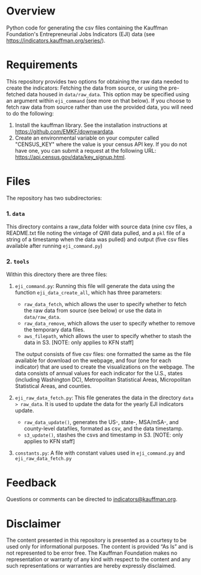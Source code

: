 # Overview
Python code for generating the csv files containing the Kauffman Foundation's Entrepreneurial Jobs Indicators (EJI) data (see https://indicators.kauffman.org/series/).

# Requirements
This repository provides two options for obtaining the raw data needed to create the indicators: Fetching the data from source, or using the pre-fetched data housed in `data/raw_data`. This option may be specified using an argument within `eji_command` (see more on that below). If you choose to fetch raw data from source rather than use the provided data, you will need to do the following:
1. Install the kauffman library. See the installation instructions at https://github.com/EMKF/downwardata.
2. Create an environmental variable on your computer called "CENSUS_KEY" where the value is your census API key. If you do not have one, you can submit a request at the following URL: https://api.census.gov/data/key_signup.html.

[/If or when we get the kauffman library up on pip, we will need to remove language about downwardata reliance/]: #

# Files
The repository has two subdirectories:
### 1. `data`
This directory contains a raw_data folder with source data (nine csv files, a README.txt file noting the vintage of QWI data pulled, and a `pkl` file of a string of a timestamp when the data was
pulled) and output (five csv files available after running `eji_command.py`)

### 2. `tools` 
Within this directory there are three files:
1.  `eji_command.py`: Running this file will generate the data using the function `eji_data_create_all`, which has three parameters:
    * `raw_data_fetch`, which allows the user to specify whether to fetch the raw data from source (see below) or use the data in `data/raw_data`.
    * `raw_data_remove`, which allows the user to specify whether to remove the temporary data files.
    * `aws_filepath`, which allows the user to specify whether to stash the data in S3. [NOTE: only applies to KFN staff]   

    The output consists of five csv files: one formatted the same as the file available for download on the webpage, and four (one for each indicator) that are used to create the visualizations on the webpage. The data consists of annual values for each indicator for the U.S., states (including Washington DC), Metropolitan Statistical Areas, Micropolitan Statistical Areas, and counties.

2. `eji_raw_data_fetch.py`: This file generates the data in the directory `data > raw_data`. It is used to update the data for the yearly EJI indicators update.
    * `raw_data_update()`, generates the US-, state-, MSA/mSA-, and county-level datafiles, formated as csv, and the data timestamp.
    * `s3_update()`, stashes the csvs and timestamp in S3. [NOTE: only applies to KFN staff]   

3. `constants.py`: A file with constant values used in `eji_command.py` and `eji_raw_data_fetch.py` 


# Feedback
Questions or comments can be directed to indicators@kauffman.org.


# Disclaimer
The content presented in this repository is presented as a courtesy to be used only for informational purposes. The 
content is provided “As Is” and is not represented to be error free. The Kauffman Foundation makes no representation or 
warranty of any kind with respect to the content and any such representations or warranties are hereby expressly 
disclaimed.